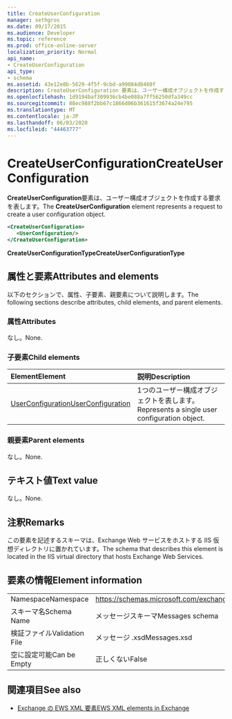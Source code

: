 ```yaml
---
title: CreateUserConfiguration
manager: sethgros
ms.date: 09/17/2015
ms.audience: Developer
ms.topic: reference
ms.prod: office-online-server
localization_priority: Normal
api_name:
- CreateUserConfiguration
api_type:
- schema
ms.assetid: 43e12e8b-5629-4f5f-9cbd-a99084d8460f
description: CreateUserConfiguration 要素は、ユーザー構成オブジェクトを作成する要求を表します。
ms.openlocfilehash: 1d9194baf309936cb4be088a7ff56250dfa349cc
ms.sourcegitcommit: 88ec988f2bb67c1866d06b361615f3674a24e795
ms.translationtype: MT
ms.contentlocale: ja-JP
ms.lasthandoff: 06/03/2020
ms.locfileid: "44463777"
---
```

# <a name="createuserconfiguration"></a><span data-ttu-id="bd5ba-103">CreateUserConfiguration</span><span class="sxs-lookup"><span data-stu-id="bd5ba-103">CreateUserConfiguration</span></span>

<span data-ttu-id="bd5ba-104">**CreateUserConfiguration**要素は、ユーザー構成オブジェクトを作成する要求を表します。</span><span class="sxs-lookup"><span data-stu-id="bd5ba-104">The **CreateUserConfiguration** element represents a request to create a user configuration object.</span></span> 
  
```xml
<CreateUserConfiguration>
   <UserConfiguration/>
</CreateUserConfiguration>
```

 <span data-ttu-id="bd5ba-105">**CreateUserConfigurationType**</span><span class="sxs-lookup"><span data-stu-id="bd5ba-105">**CreateUserConfigurationType**</span></span>
## <a name="attributes-and-elements"></a><span data-ttu-id="bd5ba-106">属性と要素</span><span class="sxs-lookup"><span data-stu-id="bd5ba-106">Attributes and elements</span></span>

<span data-ttu-id="bd5ba-107">以下のセクションで、属性、子要素、親要素について説明します。</span><span class="sxs-lookup"><span data-stu-id="bd5ba-107">The following sections describe attributes, child elements, and parent elements.</span></span>
  
### <a name="attributes"></a><span data-ttu-id="bd5ba-108">属性</span><span class="sxs-lookup"><span data-stu-id="bd5ba-108">Attributes</span></span>

<span data-ttu-id="bd5ba-109">なし。</span><span class="sxs-lookup"><span data-stu-id="bd5ba-109">None.</span></span>
  
### <a name="child-elements"></a><span data-ttu-id="bd5ba-110">子要素</span><span class="sxs-lookup"><span data-stu-id="bd5ba-110">Child elements</span></span>

|<span data-ttu-id="bd5ba-111">**Element**</span><span class="sxs-lookup"><span data-stu-id="bd5ba-111">**Element**</span></span>|<span data-ttu-id="bd5ba-112">**説明**</span><span class="sxs-lookup"><span data-stu-id="bd5ba-112">**Description**</span></span>|
|:-----|:-----|
|[<span data-ttu-id="bd5ba-113">UserConfiguration</span><span class="sxs-lookup"><span data-stu-id="bd5ba-113">UserConfiguration</span></span>](userconfiguration.md) <br/> |<span data-ttu-id="bd5ba-114">1つのユーザー構成オブジェクトを表します。</span><span class="sxs-lookup"><span data-stu-id="bd5ba-114">Represents a single user configuration object.</span></span>  <br/> |
   
### <a name="parent-elements"></a><span data-ttu-id="bd5ba-115">親要素</span><span class="sxs-lookup"><span data-stu-id="bd5ba-115">Parent elements</span></span>

<span data-ttu-id="bd5ba-116">なし。</span><span class="sxs-lookup"><span data-stu-id="bd5ba-116">None.</span></span>
  
## <a name="text-value"></a><span data-ttu-id="bd5ba-117">テキスト値</span><span class="sxs-lookup"><span data-stu-id="bd5ba-117">Text value</span></span>

<span data-ttu-id="bd5ba-118">なし。</span><span class="sxs-lookup"><span data-stu-id="bd5ba-118">None.</span></span>
  
## <a name="remarks"></a><span data-ttu-id="bd5ba-119">注釈</span><span class="sxs-lookup"><span data-stu-id="bd5ba-119">Remarks</span></span>

<span data-ttu-id="bd5ba-120">この要素を記述するスキーマは、Exchange Web サービスをホストする IIS 仮想ディレクトリに置かれています。</span><span class="sxs-lookup"><span data-stu-id="bd5ba-120">The schema that describes this element is located in the IIS virtual directory that hosts Exchange Web Services.</span></span>
  
## <a name="element-information"></a><span data-ttu-id="bd5ba-121">要素の情報</span><span class="sxs-lookup"><span data-stu-id="bd5ba-121">Element information</span></span>

|||
|:-----|:-----|
|<span data-ttu-id="bd5ba-122">Namespace</span><span class="sxs-lookup"><span data-stu-id="bd5ba-122">Namespace</span></span>  <br/> |https://schemas.microsoft.com/exchange/services/2006/messages  <br/> |
|<span data-ttu-id="bd5ba-123">スキーマ名</span><span class="sxs-lookup"><span data-stu-id="bd5ba-123">Schema Name</span></span>  <br/> |<span data-ttu-id="bd5ba-124">メッセージスキーマ</span><span class="sxs-lookup"><span data-stu-id="bd5ba-124">Messages schema</span></span>  <br/> |
|<span data-ttu-id="bd5ba-125">検証ファイル</span><span class="sxs-lookup"><span data-stu-id="bd5ba-125">Validation File</span></span>  <br/> |<span data-ttu-id="bd5ba-126">メッセージ .xsd</span><span class="sxs-lookup"><span data-stu-id="bd5ba-126">Messages.xsd</span></span>  <br/> |
|<span data-ttu-id="bd5ba-127">空に設定可能</span><span class="sxs-lookup"><span data-stu-id="bd5ba-127">Can be Empty</span></span>  <br/> |<span data-ttu-id="bd5ba-128">正しくない</span><span class="sxs-lookup"><span data-stu-id="bd5ba-128">False</span></span>  <br/> |
   
## <a name="see-also"></a><span data-ttu-id="bd5ba-129">関連項目</span><span class="sxs-lookup"><span data-stu-id="bd5ba-129">See also</span></span>



- [<span data-ttu-id="bd5ba-130">Exchange の EWS XML 要素</span><span class="sxs-lookup"><span data-stu-id="bd5ba-130">EWS XML elements in Exchange</span></span>](ews-xml-elements-in-exchange.md)

